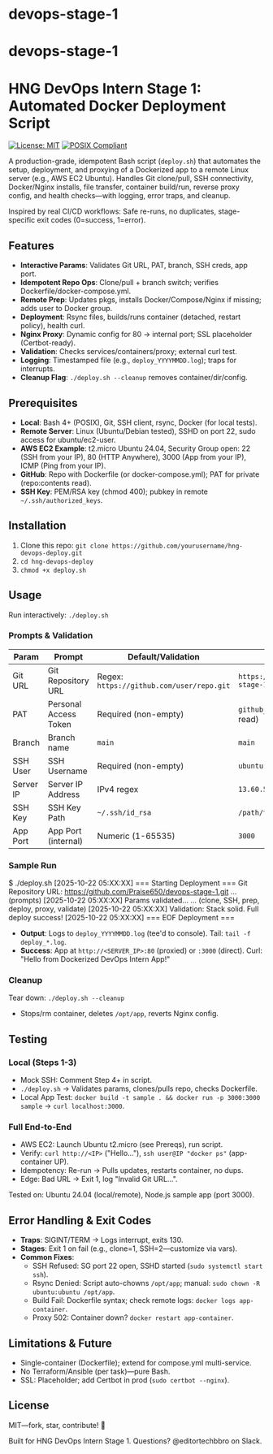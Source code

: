 # devops-stage-1

# devops-stage-1

# HNG DevOps Intern Stage 1: Automated Docker Deployment Script

[![License: MIT](https://img.shields.io/badge/License-MIT-yellow.svg)](https://opensource.org/licenses/MIT)
[![POSIX Compliant](https://img.shields.io/badge/POSIX-Compliant-blue.svg)](https://pubs.opengroup.org/onlinepubs/9699919799/utilities/contents.html)

A production-grade, idempotent Bash script (`deploy.sh`) that automates the setup, deployment, and proxying of a Dockerized app to a remote Linux server (e.g., AWS EC2 Ubuntu). Handles Git clone/pull, SSH connectivity, Docker/Nginx installs, file transfer, container build/run, reverse proxy config, and health checks—with logging, error traps, and cleanup.

Inspired by real CI/CD workflows: Safe re-runs, no duplicates, stage-specific exit codes (0=success, 1=error).

## Features
- **Interactive Params**: Validates Git URL, PAT, branch, SSH creds, app port.
- **Idempotent Repo Ops**: Clone/pull + branch switch; verifies Dockerfile/docker-compose.yml.
- **Remote Prep**: Updates pkgs, installs Docker/Compose/Nginx if missing; adds user to Docker group.
- **Deployment**: Rsync files, builds/runs container (detached, restart policy), health curl.
- **Nginx Proxy**: Dynamic config for 80 → internal port; SSL placeholder (Certbot-ready).
- **Validation**: Checks services/containers/proxy; external curl test.
- **Logging**: Timestamped file (e.g., `deploy_YYYYMMDD.log`); traps for interrupts.
- **Cleanup Flag**: `./deploy.sh --cleanup` removes container/dir/config.

## Prerequisites
- **Local**: Bash 4+ (POSIX), Git, SSH client, rsync, Docker (for local tests).
- **Remote Server**: Linux (Ubuntu/Debian tested), SSHD on port 22, sudo access for ubuntu/ec2-user.
- **AWS EC2 Example**: t2.micro Ubuntu 24.04, Security Group open: 22 (SSH from your IP), 80 (HTTP Anywhere), 3000 (App from your IP), ICMP (Ping from your IP).
- **GitHub**: Repo with Dockerfile (or docker-compose.yml); PAT for private (repo:contents read).
- **SSH Key**: PEM/RSA key (chmod 400); pubkey in remote `~/.ssh/authorized_keys`.

## Installation
1. Clone this repo: `git clone https://github.com/yourusername/hng-devops-deploy.git`
2. `cd hng-devops-deploy`
3. `chmod +x deploy.sh`

## Usage
Run interactively: `./deploy.sh`

### Prompts & Validation
| Param | Prompt | Default/Validation | Example |
|-------|--------|---------------------|---------|
| Git URL | Git Repository URL | Regex: `https://github.com/user/repo.git` | `https://github.com/Praise650/devops-stage-1.git` |
| PAT | Personal Access Token | Required (non-empty) | `github_pat_...` (fine-grained, repo read) |
| Branch | Branch name | `main` | `main` |
| SSH User | SSH Username | Required (non-empty) | `ubuntu` |
| Server IP | Server IP Address | IPv4 regex | `13.60.51.188` |
| SSH Key | SSH Key Path | `~/.ssh/id_rsa` | `/path/to/hng-intern-key.pem` |
| App Port | App Port (internal) | Numeric (1-65535) | `3000` |

### Sample Run
$ ./deploy.sh
[2025-10-22 05:XX:XX] === Starting Deployment ===
Git Repository URL: https://github.com/Praise650/devops-stage-1.git
... (prompts)
[2025-10-22 05:XX:XX] Params validated...
... (clone, SSH, prep, deploy, proxy, validate)
[2025-10-22 05:XX:XX] Validation: Stack solid. Full deploy success!
[2025-10-22 05:XX:XX] === EOF Deployment ===

- **Output**: Logs to `deploy_YYYYMMDD.log` (tee'd to console). Tail: `tail -f deploy_*.log`.
- **Success**: App at `http://<SERVER_IP>:80` (proxied) or `:3000` (direct). Curl: "Hello from Dockerized DevOps Intern App!"

### Cleanup
Tear down: `./deploy.sh --cleanup`
- Stops/rm container, deletes `/opt/app`, reverts Nginx config.

## Testing
### Local (Steps 1-3)
- Mock SSH: Comment Step 4+ in script.
- `./deploy.sh` → Validates params, clones/pulls repo, checks Dockerfile.
- Local App Test: `docker build -t sample . && docker run -p 3000:3000 sample` → `curl localhost:3000`.

### Full End-to-End
- AWS EC2: Launch Ubuntu t2.micro (see Prereqs), run script.
- Verify: `curl http://<IP>` ("Hello..."), `ssh user@IP "docker ps"` (app-container UP).
- Idempotency: Re-run → Pulls updates, restarts container, no dups.
- Edge: Bad URL → Exit 1, log "Invalid Git URL...".

Tested on: Ubuntu 24.04 (local/remote), Node.js sample app (port 3000).

## Error Handling & Exit Codes
- **Traps**: SIGINT/TERM → Logs interrupt, exits 130.
- **Stages**: Exit 1 on fail (e.g., clone=1, SSH=2—customize via vars).
- **Common Fixes**:
  - SSH Refused: SG port 22 open, SSHD started (`sudo systemctl start ssh`).
  - Rsync Denied: Script auto-chowns `/opt/app`; manual: `sudo chown -R ubuntu:ubuntu /opt/app`.
  - Build Fail: Dockerfile syntax; check remote logs: `docker logs app-container`.
  - Proxy 502: Container down? `docker restart app-container`.

## Limitations & Future
- Single-container (Dockerfile); extend for compose.yml multi-service.
- No Terraform/Ansible (per task)—pure Bash.
- SSL: Placeholder; add Certbot in prod (`sudo certbot --nginx`).

## License
MIT—fork, star, contribute! 🚀

Built for HNG DevOps Intern Stage 1. Questions? @editortechbbro on Slack.
